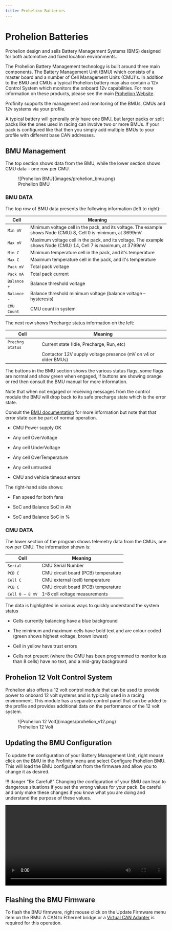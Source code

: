```yaml
---
title: Prohelion Batteries
---
```


# Prohelion Batteries

Prohelion design and sells Battery Management Systems (BMS) designed for both automotive and fixed location environments.

The Prohelion Battery Management technology is built around three main components.  The Battery Management Unit (BMU) which consists of a master board and a number of Cell Management Units (CMU)'s.  In addition to the BMU and CMUs a typical Prohelion battery may also contain a 12v Control System which monitors the onboard 12v capabilities.  For more information on these products, please see the main [Prohelion Website](https://www.prohelion.com).

Profinity supports the management and monitoring of the BMUs, CMUs and 12v systems via your profile.  

A typical battery will generally only have one BMU, but larger packs or split packs like the ones used in racing can involve two or more BMUs.  If your pack is configured like that then you simply add multiple BMUs to your profile with different base CAN addresses.

## BMU Management

The top section shows data from the BMU, while the lower section shows CMU data – one row per CMU.

<figure markdown>
![Prohelion BMU](images/prohelion_bmu.png)
<figcaption>Prohelion BMU</figcaption>
</figure>

### BMU DATA
The top row of BMU data presents the following information (left to right):

| Cell        | Meaning                                                          |
|-------------|------------------------------------------------------------------|
| `Min mV`    | Minimum voltage cell in the pack, and its voltage. The example shows Node (CMU) 8, Cell 0 is minimum, at 3699mV                                                                        |
| `Max mV`    | Maximum voltage cell in the pack, and its voltage. The example shows Node (CMU) 14, Cell 7 is maximum, at 3799mV                                                                        |
| `Min C`     | Minimum temperature cell in the pack, and it's temperature       |  
| `Max C`     | Maximum temperature cell in the pack, and it's temperature       |
| `Pack mV`   | Total pack voltage                                               |
| `Pack mA`   | Total pack current                                               |
| `Balance +` | Balance threshold voltage                                        |
| `Balance -` | Balance threshold minimum voltage (balance voltage – hysteresis) | 
| `CMU Count` | CMU count in system                                              |

The next row shows Precharge status information on the left:

| Cell             | Meaning                                                        |
|------------------|----------------------------------------------------------------|
| `Prechrg Status` | Current state (Idle, Precharge, Run, etc)                      |
|                  | Contactor 12V supply voltage presence (mV on v4 or older BMUs) |

The buttons in the BMU section shows the various status flags, some flags are normal and show green when engaged, if buttons are showing orange or red then consult the BMU manual for more information.

Note that when not engaged or receiving messages from the control module the BMU will drop back to its safe precharge state which is the error state.  

Consult the [BMU documentation](../Battery_Management_System/index.md) for more information but note that that error state can be part of normal operation.

- CMU Power supply OK

- Any cell OverVoltage

- Any cell UnderVoltage

- Any cell OverTemperature

- Any cell untrusted

- CMU and vehicle timeout errors 

The right-hand side shows:

- Fan speed for both fans

- SoC and Balance SoC in Ah

- SoC and Balance SoC in %

### CMU DATA
The lower section of the program shows telemetry data from the CMUs, one row per CMU.  The information shown is:

| Cell            | Meaning                             |
|-----------------|-------------------------------------|
| `Serial`        | CMU Serial Number                   |
| `PCB C`         | CMU circuit board (PCB) temperature |
| `Cell C`        | CMU external (cell) temperature     |
| `PCB C`         | CMU circuit board (PCB) temperature |
| `Cell 0 ~ 8 mV` | 1–8 cell voltage measurements       |


The data is highlighted in various ways to quickly understand the system status

- Cells currently balancing have a blue background

- The minimum and maximum cells have bold text and are colour coded (green shows highest voltage, brown lowest)

- Cell in yellow have trust errors

- Cells not present (where the CMU has been programmed to monitor less than 8 cells) have no text, and a mid-gray background

## Prohelion 12 Volt Control System

Prohelion also offers a 12 volt control module that can be used to provide power to onboard 12 volt systems and is typically used in a racing environment.  This module has a separate control panel that can be added to the profile and provides additional data on the performance of the 12 volt system.

<figure markdown>
![Prohelion 12 Volt](images/prohelion_v12.png)
<figcaption>Prohelion 12 Volt</figcaption>
</figure>

## Updating the BMU Configuration

To update the configuration of your Battery Management Unit, right mouse click on the BMU in the Profinity menu and select Configure Prohelion BMU.  This will load the BMU configuration from the firmware and allow you to change it as desired.

!!! danger "Be Careful!"
    Changing the configuration of your BMU can lead to dangerous situations if you set the wrong values for your pack.  Be careful and only make these changes if you know what you are doing and understand the purpose of these values.

<video autoplay loop controls width="100%">
  <source src="video/ConfigBMU.mov" type="video/mp4">
  Your browser does not support the video tag.
</video>

## Flashing the BMU Firmware

To flash the BMU firmware, right mouse click on the Update Firmware menu item on the BMU.  A CAN to Ethernet bridge or a [Virtual CAN Adapter](Virtual_CAN_Adapter.md) is required for this operation.